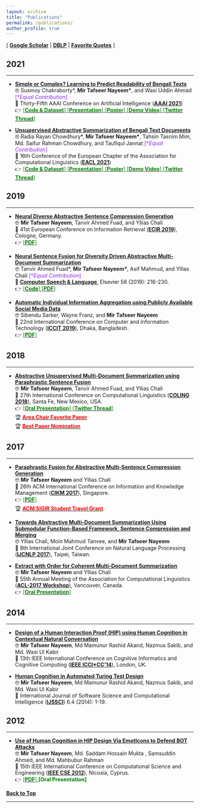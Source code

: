 ```yaml
---
layout: archive
title: "Publications"
permalink: /publications/
author_profile: true
---
```


[ [**Google Scholar**](https://scholar.google.com/citations?hl=en&user=qoeylgEAAAAJ&view_op=list_works&sortby=pubdate) \| [**DBLP**](https://dblp.org/pid/125/2693.html) \| [**Favorite Quotes**](#favorite-quotes) ]

## 2021
-----------
* [**Simple or Complex? Learning to Predict Readability of Bengali Texts**](https://ojs.aaai.org/index.php/AAAI/article/view/17495)<br/>
🤓 Susmoy Chakraborty\*, **Mir Tafseer Nayeem\***, and Wasi Uddin Ahmad <span style ="color:BlueViolet"> [\**Equal Contribution*]</span> <br/>
📰 Thirty-Fifth AAAI Conference on Artificial Intelligence ([**AAAI 2021**](https://aaai.org/Conferences/AAAI-21/)) <br/> 
👉 [<span style ="color:Green"> [**Code & Dataset**] </span>](https://github.com/tafseer-nayeem/BengaliReadability) [<span style ="color:Green"> [**Presentation**] </span>](https://tafseer-nayeem.github.io/files/AAAI2021/aaai2021_full.pdf) [<span style ="color:Green"> [**Poster**] </span>](https://tafseer-nayeem.github.io/files/AAAI2021/aaai2021_poster.pdf) [<span style ="color:Green"> [**Demo Video**] </span>](https://youtu.be/U05Pf9Y4tCQ) [<span style ="color:Green"> [**Twitter Thread**] </span>](https://twitter.com/mtnayeem/status/1334590638105378817?s=20)

* [**Unsupervised Abstractive Summarization of Bengali Text Documents**](https://www.aclweb.org/anthology/2021.eacl-main.224)<br/>
🤓 Radia Rayan Chowdhury\*, **Mir Tafseer Nayeem\***, Tahsin Tasnim Mim, Md. Saifur Rahman Chowdhury, and Taufiqul Jannat <span style ="color:BlueViolet"> [\**Equal Contribution*]</span> <br/>
📰 16th Conference of the European Chapter of the Association for Computational Linguistics ([**EACL 2021**](https://2021.eacl.org/))<br/>
👉 [<span style ="color:Green"> [**Code & Dataset**] </span>](https://github.com/tafseer-nayeem/BengaliSummarization) [<span style ="color:Green"> [**Presentation**] </span>](https://tafseer-nayeem.github.io/files/EACL2021/eacl2021_presentation.pdf) [<span style ="color:Green"> [**Poster**] </span>](https://tafseer-nayeem.github.io/files/EACL2021/eacl2021_poster.pdf) [<span style ="color:Green"> [**Demo Video**] </span>](https://youtu.be/LrnskktiXcg) [<span style ="color:Green"> [**Twitter Thread**] </span>](https://twitter.com/mtnayeem/status/1350551479283662848?s=20)


## 2019
-----------
* [**Neural Diverse Abstractive Sentence Compression Generation**](https://link.springer.com/chapter/10.1007/978-3-030-15719-7_14)<br/>
🤓 **Mir Tafseer Nayeem**, Tanvir Ahmed Fuad, and Yllias Chali <br/>
📰 41st European Conference on Information Retrieval ([**ECIR 2019**](http://ecir2019.org/)), Cologne, Germany. <br/>
👉 [<span style ="color:Green"> [**PDF**] </span>](https://tafseer-nayeem.github.io/files/ECIR_2019_paper.pdf)

* [**Neural Sentence Fusion for Diversity Driven Abstractive Multi-Document Summarization**](https://www.sciencedirect.com/science/article/pii/S0885230818303449) <br/>
🤓 Tanvir Ahmed Fuad\*, **Mir Tafseer Nayeem\***, Asif Mahmud, and Yllias Chali <span style ="color:BlueViolet"> [\**Equal Contribution*]</span> <br/>
📰 [**Computer Speech & Language**](https://www.journals.elsevier.com/computer-speech-and-language), Elsevier 58 (2019): 216-230. <br/>
👉 [<span style ="color:Green"> [**Code**] </span>](https://github.com/tafseer-nayeem/NeuFuse) [<span style ="color:Green"> [**PDF**] </span>](https://tafseer-nayeem.github.io/files/CSL_Journal_2019.pdf) 

* [**Automatic Individual Information Aggregation using Publicly Available Social Media Data**](https://ieeexplore.ieee.org/document/9038402) <br/>
🤓 Sibendu Sarker, Wayne Franz, and **Mir Tafseer Nayeem** <br/>
📰 22nd International Conference on Computer and Information Technology ([**ICCIT 2019**](https://iccit.org.bd/2019/)), Dhaka, Bangladesh. <br/>
👉 [<span style ="color:Green"> [**PDF**] </span>](https://tafseer-nayeem.github.io/files/ICCIT_2019_paper.pdf)


## 2018
-----------
* [**Abstractive Unsupervised Multi-Document Summarization using Paraphrastic Sentence Fusion**](http://aclweb.org/anthology/C18-1102) <br/>
🤓 **Mir Tafseer Nayeem**, Tanvir Ahmed Fuad, and Yllias Chali <br/>
📰 27th International Conference on Computational Linguistics ([**COLING 2018**](https://coling2018.org/)), Santa Fe, New Mexico, USA. <br/>
👉 [<span style ="color:Green"> [**Oral Presentation**] </span>](https://tafseer-nayeem.github.io/files/COLING_2018_Presentation.pdf) [<span style ="color:Green"> [**Twitter Thread**] </span>](https://twitter.com/mtnayeem/status/1007565988047409152?s=20) <br/>
🏆 [<span style="color:Red"> **Area Chair Favorite Paper** </span>](http://coling2018.org/coling-2018-best-papers/) <br/>
🏆 [<span style="color:Red"> **Best Paper Nomination** </span>](http://coling2018.org/coling-2018-best-papers/)   


## 2017
-----------
* [**Paraphrastic Fusion for Abstractive Multi-Sentence Compression Generation**](https://dl.acm.org/citation.cfm?id=3133106) <br/>
🤓 **Mir Tafseer Nayeem** and Yllias Chali <br/>
📰 26th ACM International Conference on Information and Knowledge Management ([**CIKM 2017**](http://www.cikmconference.org/CIKM2017/)), Singapore. <br/>
👉 [<span style ="color:Green"> [**PDF**] </span>](https://tafseer-nayeem.github.io/files/CIKM_2017_paper.pdf) <br/>
🏆 [<span style="color:Red"> **ACM SIGIR Student Travel Grant** </span>](https://sigir.org/general-information/travel-grants/)



* [**Towards Abstractive Multi-Document Summarization Using Submodular Function-Based Framework, Sentence Compression and Merging**](http://www.aclweb.org/anthology/I17-2071) <br/>
🤓 Yllias Chali, Moin Mahmud Tanvee, and **Mir Tafseer Nayeem** <br/>
📰 8th International Joint Conference on Natural Language Processing ([**IJCNLP 2017**](https://aclanthology.org/venues/ijcnlp/)), Taipei, Taiwan.

* [**Extract with Order for Coherent Multi-Document Summarization**](http://www.aclweb.org/anthology/W17-2407) <br/>
🤓 **Mir Tafseer Nayeem** and Yllias Chali <br/>
📰 55th Annual Meeting of the Association for Computational Linguistics ([**ACL-2017 Workshop**](http://acl2017.org/)), Vancouver, Canada. <br/>
👉 [<span style ="color:Green"> [**Oral Presentation**] </span>](https://tafseer-nayeem.github.io/files/ACL_Workshop_2017_Presentation.pdf)


## 2014
-----------
* [**Design of a Human Interaction Proof (HIP) using Human Cognition in Contextual Natural Conversation**](https://ieeexplore.ieee.org/document/6921454/) <br/>
🤓 **Mir Tafseer Nayeem**, Md Mamunur Rashid Akand, Nazmus Sakib, and Md. Wasi Ul Kabir <br/>
📰 13th IEEE International Conference on Cognitive Informatics and Cognitive Computing ([**IEEE ICCI*CC’14**](https://ieeexplore.ieee.org/xpl/conhome/6911098/proceeding)), London, UK.

* [**Human Cognition in Automated Turing Test Design**](https://dl.acm.org/citation.cfm?id=2807119) <br/>
🤓 **Mir Tafseer Nayeem**, Md Mamunur Rashid Akand, Nazmus Sakib, and Md. Wasi Ul Kabir <br/>
📰 International Journal of Software Science and Computational Intelligence ([**IJSSCI**](https://dl.acm.org/toc/ijssci-igi/2014/6/4)) 6.4 (2014): 1-19.


## 2012
-----------
* [**Use of Human Cognition in HIP Design Via EmotIcons to Defend BOT Attacks**](https://ieeexplore.ieee.org/document/6417291/) <br/>
🤓 **Mir Tafseer Nayeem**, Md. Saddam Hossain Mukta , Samsuddin Ahmed, and Md. Mahbubur Rahman <br/>
📰 15th IEEE International Conference on Computational Science and Engineering ([**IEEE CSE 2012**](http://www.cse2012.cs.ucy.ac.cy/)), Nicosia, Cyprus. <br/>
👉 [<span style ="color:Green"> [**PDF**] </span>](https://tafseer-nayeem.github.io/files/IEEE_CSE12_paper.pdf) <span style ="color:Green"> **[Oral Presentation]** </span>


<!--
<br/>
# Favorite Quotes
-------------------

[**Back to Top**](#)

<img src="https://tafseer-nayeem.github.io/images/quotes.png" alt="Favorite Quotes"
	title="Favorite Quotes" width="840" height="70">

*Image Source: Google Image Search*
-->
[**Back to Top**](#)

----------------------------------------